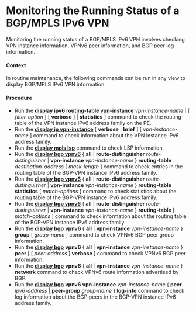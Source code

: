 Monitoring the Running Status of a BGP/MPLS IPv6 VPN
====================================================

Monitoring the running status of a BGP/MPLS IPv6 VPN involves checking VPN instance information, VPNv6 peer information, and BGP peer log information.

#### Context

In routine maintenance, the following commands can be run in any view to display BGP/MPLS IPv6 VPN information.


#### Procedure

* Run the [**display ipv6 routing-table vpn-instance**](cmdqueryname=display+ipv6+routing-table+vpn-instance) *vpn-instance-name* [ [ *filter-option* ] [ **verbose** ] | **statistics** ] command to check the routing table of the VPN instance IPv6 address family on the PE.
* Run the [**display ip vpn-instance**](cmdqueryname=display+ip+vpn-instance) [ **verbose** | **brief** ] [ *vpn-instance-name* ] command to check information about the VPN instance IPv6 address family.
* Run the [**display mpls lsp**](cmdqueryname=display+mpls+lsp) command to check LSP information.
* Run the [**display bgp vpnv6**](cmdqueryname=display+bgp+vpnv6) { **all** | **route-distinguisher** *route-distinguisher* | **vpn-instance** *vpn-instance-name* } **routing-table** *destination-address* [ *mask-length* ] command to check entries in the routing table of the BGP-VPN instance IPv6 address family.
* Run the [**display bgp vpnv6**](cmdqueryname=display+bgp+vpnv6) { **all** | **route-distinguisher** *route-distinguisher* | **vpn-instance** *vpn-instance-name* } **routing-table statistics** [ *match-options* ] command to check statistics about the routing table of the BGP-VPN instance IPv6 address family.
* Run the [**display bgp vpnv6**](cmdqueryname=display+bgp+vpnv6) { **all** | **route-distinguisher** *route-distinguisher* | **vpn-instance** *vpn-instance-name* } **routing-table** [ *match-options* ] command to check information about the routing table of the BGP-VPN instance IPv6 address family.
* Run the [**display bgp**](cmdqueryname=display+bgp) **vpnv6** { **all** | **vpn-instance** *vpn-instance-name* } **group** [ *group-name* ] command to check VPNv6 BGP peer group information.
* Run the [**display bgp**](cmdqueryname=display+bgp) **vpnv6** { **all** | **vpn-instance** *vpn-instance-name* } **peer** [ [ *peer-address* ] **verbose** ] command to check VPNv6 BGP peer information.
* Run the [**display bgp**](cmdqueryname=display+bgp) **vpnv6** { **all** | **vpn-instance** *vpn-instance-name* } **network** command to check VPNv6 route information advertised by BGP.
* Run the [**display bgp**](cmdqueryname=display+bgp) **vpnv6** **vpn-instance** *vpn-instance-name* { **peer** *ipv6-address* | **peer-group** *group-name* } **log-info** command to check log information about the BGP peers in the BGP-VPN instance IPv6 address family.